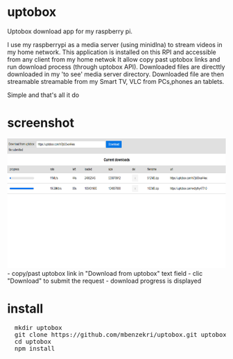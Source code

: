 # uptobox
Uptobox download app for my raspberry pi.

I use my raspberrypi as a media server (using minidlna) to stream videos in my home network.
This application is installed on this RPI and accessible from any client from my home netwok
It allow copy past uptobox links and run download process (through uptobox API).
Downloaded files are directtly downloaded in my 'to see' media server directory.
Downloaded file are then streamable streamable from my Smart TV, VLC from PCs,phones an tablets.

Simple and that's all it do

# screenshot

<img src="/site/screenshot.png" alt="site image" style="height: 300px; width:700;"/>
- copy/past uptobox link in "Download from uptobox" text field 
- clic "Download" to submit the request
- download progress is displayed

# install

<pre>
  mkdir uptobox
  git clone https://github.com/mbenzekri/uptobox.git uptobox
  cd uptobox
  npm install
</pre>
